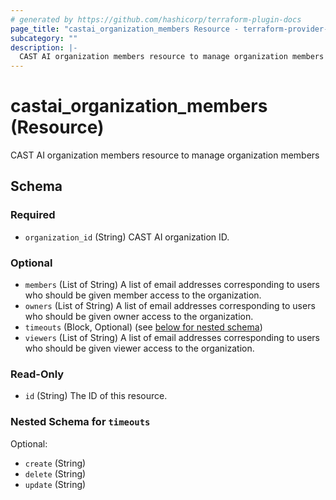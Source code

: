 ```yaml
---
# generated by https://github.com/hashicorp/terraform-plugin-docs
page_title: "castai_organization_members Resource - terraform-provider-castai"
subcategory: ""
description: |-
  CAST AI organization members resource to manage organization members
---
```


# castai_organization_members (Resource)

CAST AI organization members resource to manage organization members



<!-- schema generated by tfplugindocs -->
## Schema

### Required

- `organization_id` (String) CAST AI organization ID.

### Optional

- `members` (List of String) A list of email addresses corresponding to users who should be given member access to the organization.
- `owners` (List of String) A list of email addresses corresponding to users who should be given owner access to the organization.
- `timeouts` (Block, Optional) (see [below for nested schema](#nestedblock--timeouts))
- `viewers` (List of String) A list of email addresses corresponding to users who should be given viewer access to the organization.

### Read-Only

- `id` (String) The ID of this resource.

<a id="nestedblock--timeouts"></a>
### Nested Schema for `timeouts`

Optional:

- `create` (String)
- `delete` (String)
- `update` (String)
